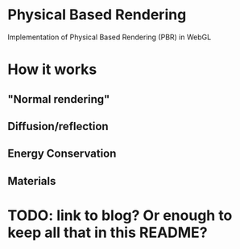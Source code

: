# Physical Based Rendering
Implementation of Physical Based Rendering (PBR) in WebGL

# How it works

## "Normal rendering"

## Diffusion/reflection

## Energy Conservation

## Materials

# TODO: link to blog? Or enough to keep all that in this README?
